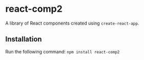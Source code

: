 # react-comp2
A library of React components created using `create-react-app`.
## Installation
Run the following command:
`npm install react-comp2`
